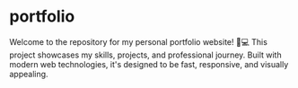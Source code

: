 # portfolio
Welcome to the repository for my personal portfolio website! 🎨💻  This project showcases my skills, projects, and professional journey. Built with modern web technologies, it's designed to be fast, responsive, and visually appealing.

